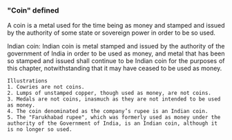 ### "Coin" defined
<div style="text-align: justify">

A coin is a metal used for the time being as money and stamped and issued by the authority of some state or sovereign power in order to be so used.

Indian coin: Indian coin is metal stamped and issued by the authority of the government of India in order to be used as money, and metal that has been so stamped and issued shall continue to be Indian coin for the purposes of this chapter, notwithstanding that it may have ceased to be used as money.

</div>

    Illustrations
    1. Cowries are not coins.
    2. Lumps of unstamped copper, though used as money, are not coins.
    3. Medals are not coins, inasmuch as they are not intended to be used as money.
    4. The coin denominated as the company’s rupee is an Indian coin.
    5. The "Farukhabad rupee", which was formerly used as money under the authority of the Government of India, is an Indian coin, although it is no longer so used.

